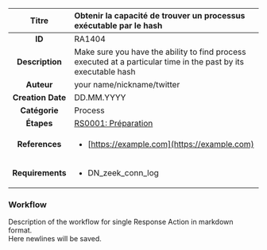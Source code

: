 | Titre                       | Obtenir la capacité de trouver un processus exécutable par le hash         |
|:---------------------------:|:--------------------|
| **ID**                      | RA1404            |
| **Description**             | Make sure you have the ability to find process executed at a particular time in the past by its executable hash   |
| **Auteur**                  | your name/nickname/twitter        |
| **Creation Date**           | DD.MM.YYYY |
| **Catégorie**                | Process      |
| **Étapes**                   |[RS0001: Préparation](../Response_Stages/RS0001.md)| 
| **References** |<ul><li>[https://example.com](https://example.com)</li></ul>|
| **Requirements** |<ul><li>DN_zeek_conn_log</li></ul>|

### Workflow

Description of the workflow for single Response Action in markdown format.  
Here newlines will be saved.

